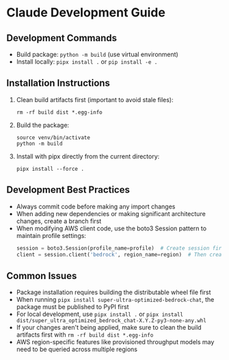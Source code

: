 # Claude Development Guide

## Development Commands

- Build package: `python -m build` (use virtual environment)
- Install locally: `pipx install .` or `pip install -e .`

## Installation Instructions

1. Clean build artifacts first (important to avoid stale files):
   ```
   rm -rf build dist *.egg-info
   ```

2. Build the package:
   ```
   source venv/bin/activate
   python -m build
   ```

3. Install with pipx directly from the current directory:
   ```
   pipx install --force .
   ```

## Development Best Practices

- Always commit code before making any import changes
- When adding new dependencies or making significant architecture changes, create a branch first
- When modifying AWS client code, use the boto3 Session pattern to maintain profile settings:
  ```python
  session = boto3.Session(profile_name=profile)  # Create session first
  client = session.client('bedrock', region_name=region)  # Then create client from session
  ```

## Common Issues

- Package installation requires building the distributable wheel file first
- When running `pipx install super-ultra-optimized-bedrock-chat`, the package must be published to PyPI first
- For local development, use `pipx install .` or `pipx install dist/super_ultra_optimized_bedrock_chat-X.Y.Z-py3-none-any.whl`
- If your changes aren't being applied, make sure to clean the build artifacts first with `rm -rf build dist *.egg-info`
- AWS region-specific features like provisioned throughput models may need to be queried across multiple regions